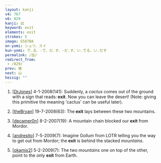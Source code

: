 ```yaml
---
layout: kanji
v4: 767
v6: 829
kanji: 出
keyword: exit
elements: exit
strokes: 5
image: E587BA
on-yomi: シュツ、スイ
kun-yomi: で.る、-で、だ.す、-だ.す、い.でる、い.だす
permalink: /出/
redirect_from:
 - /829/
prev: 唆
next: 山
heisig: ""
---
```


1) [<a href="http://kanji.koohii.com/profile/DrJones">DrJones</a>] 4-1-2008(141): Suddenly, a <em>cactus</em> comes out of the ground with a sign that reads:<strong> exit</strong>. Now you can leave the desert! (Note: giving this primitive the meaning &#039;cactus&#039; can be useful later).

2) [<a href="http://kanji.koohii.com/profile/theBryan">theBryan</a>] 19-7-2008(63): The<strong> exit</strong> lays between these two mountains.

3) [<a href="http://kanji.koohii.com/profile/decamer0n">decamer0n</a>] 8-2-2007(19): A mountain chain blocked our<strong> exit</strong> from Mordor.

4) [<a href="http://kanji.koohii.com/profile/andresito">andresito</a>] 7-5-2009(7): Imagine Gollum from LOTR telling you the way to get out from Mordor; the<strong> exit</strong> is behind the stacked <em>mountains</em>.

5) [<a href="http://kanji.koohii.com/profile/okamix2">okamix2</a>] 5-2-2009(7): The two <em>mountains</em> one on top of the other, point to the only <strong>exit</strong> from Earth.

